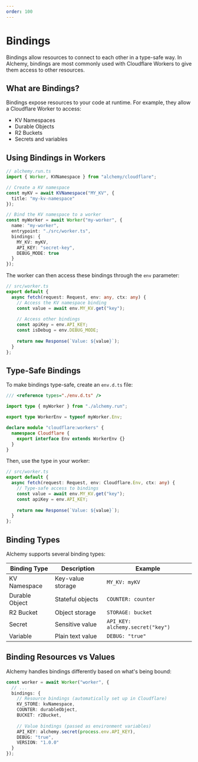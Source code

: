 ```yaml
---
order: 100
---
```


# Bindings

Bindings allow resources to connect to each other in a type-safe way. In Alchemy, bindings are most commonly used with Cloudflare Workers to give them access to other resources.

## What are Bindings?

Bindings expose resources to your code at runtime. For example, they allow a Cloudflare Worker to access:

- KV Namespaces
- Durable Objects
- R2 Buckets
- Secrets and variables

## Using Bindings in Workers

```typescript
// alchemy.run.ts
import { Worker, KVNamespace } from "alchemy/cloudflare";

// Create a KV namespace
const myKV = await KVNamespace("MY_KV", {
  title: "my-kv-namespace"
});

// Bind the KV namespace to a worker
const myWorker = await Worker("my-worker", {
  name: "my-worker",
  entrypoint: "./src/worker.ts",
  bindings: {
    MY_KV: myKV,
    API_KEY: "secret-key",
    DEBUG_MODE: true
  }
});
```

The worker can then access these bindings through the `env` parameter:

```typescript
// src/worker.ts
export default {
  async fetch(request: Request, env: any, ctx: any) {
    // Access the KV namespace binding
    const value = await env.MY_KV.get("key");
    
    // Access other bindings
    const apiKey = env.API_KEY;
    const isDebug = env.DEBUG_MODE;
    
    return new Response(`Value: ${value}`);
  }
};
```

## Type-Safe Bindings

To make bindings type-safe, create an `env.d.ts` file:

```typescript
/// <reference types="./env.d.ts" />

import type { myWorker } from "./alchemy.run";

export type WorkerEnv = typeof myWorker.Env;

declare module "cloudflare:workers" {
  namespace Cloudflare {
    export interface Env extends WorkerEnv {}
  }
}
```

Then, use the type in your worker:

```typescript
// src/worker.ts
export default {
  async fetch(request: Request, env: Cloudflare.Env, ctx: any) {
    // Type-safe access to bindings
    const value = await env.MY_KV.get("key");
    const apiKey = env.API_KEY;
    
    return new Response(`Value: ${value}`);
  }
};
```

## Binding Types

Alchemy supports several binding types:

| Binding Type | Description | Example |
|--------------|-------------|---------|
| KV Namespace | Key-value storage | `MY_KV: myKV` |
| Durable Object | Stateful objects | `COUNTER: counter` |
| R2 Bucket | Object storage | `STORAGE: bucket` |
| Secret | Sensitive value | `API_KEY: alchemy.secret("key")` |
| Variable | Plain text value | `DEBUG: "true"` |

## Binding Resources vs Values

Alchemy handles bindings differently based on what's being bound:

```typescript
const worker = await Worker("worker", {
  // ...
  bindings: {
    // Resource bindings (automatically set up in Cloudflare)
    KV_STORE: kvNamespace,
    COUNTER: durableObject,
    BUCKET: r2Bucket,
    
    // Value bindings (passed as environment variables)
    API_KEY: alchemy.secret(process.env.API_KEY),
    DEBUG: "true",
    VERSION: "1.0.0"
  }
});
```
